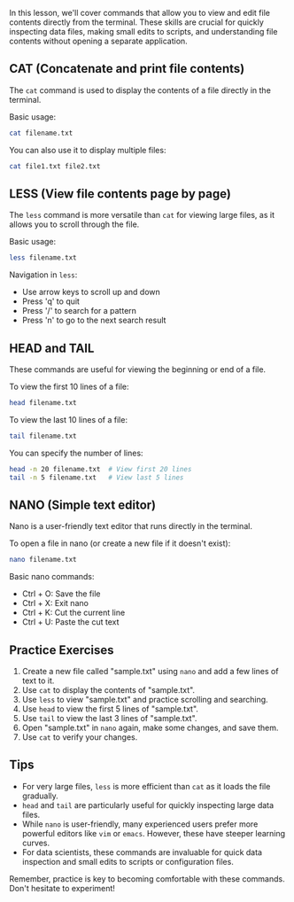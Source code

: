 In this lesson, we'll cover commands that allow you to view and edit file contents directly from the terminal. These skills are crucial for quickly inspecting data files, making small edits to scripts, and understanding file contents without opening a separate application.

## CAT (Concatenate and print file contents)

The `cat` command is used to display the contents of a file directly in the terminal.

Basic usage:
```bash
cat filename.txt
```

You can also use it to display multiple files:
```bash
cat file1.txt file2.txt
```

## LESS (View file contents page by page)

The `less` command is more versatile than `cat` for viewing large files, as it allows you to scroll through the file.

Basic usage:
```bash
less filename.txt
```

Navigation in `less`:
- Use arrow keys to scroll up and down
- Press 'q' to quit
- Press '/' to search for a pattern
- Press 'n' to go to the next search result

## HEAD and TAIL

These commands are useful for viewing the beginning or end of a file.

To view the first 10 lines of a file:
```bash
head filename.txt
```

To view the last 10 lines of a file:
```bash
tail filename.txt
```

You can specify the number of lines:
```bash
head -n 20 filename.txt  # View first 20 lines
tail -n 5 filename.txt   # View last 5 lines
```

## NANO (Simple text editor)

Nano is a user-friendly text editor that runs directly in the terminal.

To open a file in nano (or create a new file if it doesn't exist):
```bash
nano filename.txt
```

Basic nano commands:
- Ctrl + O: Save the file
- Ctrl + X: Exit nano
- Ctrl + K: Cut the current line
- Ctrl + U: Paste the cut text

## Practice Exercises

1. Create a new file called "sample.txt" using `nano` and add a few lines of text to it.
2. Use `cat` to display the contents of "sample.txt".
3. Use `less` to view "sample.txt" and practice scrolling and searching.
4. Use `head` to view the first 5 lines of "sample.txt".
5. Use `tail` to view the last 3 lines of "sample.txt".
6. Open "sample.txt" in `nano` again, make some changes, and save them.
7. Use `cat` to verify your changes.

## Tips

- For very large files, `less` is more efficient than `cat` as it loads the file gradually.
- `head` and `tail` are particularly useful for quickly inspecting large data files.
- While `nano` is user-friendly, many experienced users prefer more powerful editors like `vim` or `emacs`. However, these have steeper learning curves.
- For data scientists, these commands are invaluable for quick data inspection and small edits to scripts or configuration files.

Remember, practice is key to becoming comfortable with these commands. Don't hesitate to experiment!